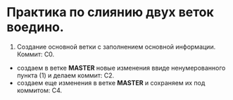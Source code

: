 # Практика по слиянию двух веток воедино.

1. Создание основной ветки с заполнением основной информации. Коммит: С0.
* создаем в ветке **MASTER** новые изменения ввиде ненумерованного пункта (1) и делаем коммит: С2.
* создаем еще изменения в ветке **MASTER** и сохраняем их под коммитом: С4.